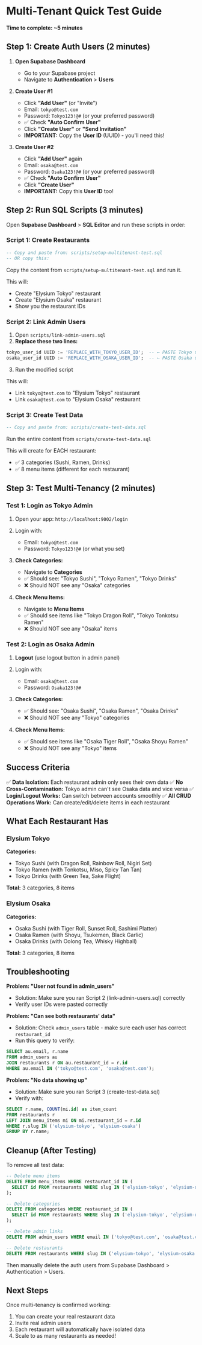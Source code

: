 # Multi-Tenant Quick Test Guide

**Time to complete: ~5 minutes**

## Step 1: Create Auth Users (2 minutes)

1. **Open Supabase Dashboard**
   - Go to your Supabase project
   - Navigate to **Authentication** > **Users**

2. **Create User #1**
   - Click **"Add User"** (or "Invite")
   - Email: `tokyo@test.com`
   - Password: `Tokyo123!@#` (or your preferred password)
   - ✅ Check **"Auto Confirm User"**
   - Click **"Create User"** or **"Send Invitation"**
   - **IMPORTANT:** Copy the **User ID** (UUID) - you'll need this!

3. **Create User #2**
   - Click **"Add User"** again
   - Email: `osaka@test.com`
   - Password: `Osaka123!@#` (or your preferred password)
   - ✅ Check **"Auto Confirm User"**
   - Click **"Create User"**
   - **IMPORTANT:** Copy this **User ID** too!

## Step 2: Run SQL Scripts (3 minutes)

Open **Supabase Dashboard** > **SQL Editor** and run these scripts in order:

### Script 1: Create Restaurants

```sql
-- Copy and paste from: scripts/setup-multitenant-test.sql
-- OR copy this:
```

Copy the content from `scripts/setup-multitenant-test.sql` and run it.

This will:
- Create "Elysium Tokyo" restaurant
- Create "Elysium Osaka" restaurant
- Show you the restaurant IDs

### Script 2: Link Admin Users

1. Open `scripts/link-admin-users.sql`
2. **Replace these two lines:**

```sql
tokyo_user_id UUID := 'REPLACE_WITH_TOKYO_USER_ID';  -- ← PASTE Tokyo user ID here
osaka_user_id UUID := 'REPLACE_WITH_OSAKA_USER_ID';  -- ← PASTE Osaka user ID here
```

3. Run the modified script

This will:
- Link `tokyo@test.com` to "Elysium Tokyo" restaurant
- Link `osaka@test.com` to "Elysium Osaka" restaurant

### Script 3: Create Test Data

```sql
-- Copy and paste from: scripts/create-test-data.sql
```

Run the entire content from `scripts/create-test-data.sql`

This will create for EACH restaurant:
- ✅ 3 categories (Sushi, Ramen, Drinks)
- ✅ 8 menu items (different for each restaurant)

## Step 3: Test Multi-Tenancy (2 minutes)

### Test 1: Login as Tokyo Admin

1. Open your app: `http://localhost:9002/login`
2. Login with:
   - Email: `tokyo@test.com`
   - Password: `Tokyo123!@#` (or what you set)

3. **Check Categories:**
   - Navigate to **Categories**
   - ✅ Should see: "Tokyo Sushi", "Tokyo Ramen", "Tokyo Drinks"
   - ❌ Should NOT see any "Osaka" categories

4. **Check Menu Items:**
   - Navigate to **Menu Items**
   - ✅ Should see items like "Tokyo Dragon Roll", "Tokyo Tonkotsu Ramen"
   - ❌ Should NOT see any "Osaka" items

### Test 2: Login as Osaka Admin

1. **Logout** (use logout button in admin panel)
2. Login with:
   - Email: `osaka@test.com`
   - Password: `Osaka123!@#`

3. **Check Categories:**
   - ✅ Should see: "Osaka Sushi", "Osaka Ramen", "Osaka Drinks"
   - ❌ Should NOT see any "Tokyo" categories

4. **Check Menu Items:**
   - ✅ Should see items like "Osaka Tiger Roll", "Osaka Shoyu Ramen"
   - ❌ Should NOT see any "Tokyo" items

## Success Criteria

✅ **Data Isolation:** Each restaurant admin only sees their own data
✅ **No Cross-Contamination:** Tokyo admin can't see Osaka data and vice versa
✅ **Login/Logout Works:** Can switch between accounts smoothly
✅ **All CRUD Operations Work:** Can create/edit/delete items in each restaurant

## What Each Restaurant Has

### Elysium Tokyo
**Categories:**
- Tokyo Sushi (with Dragon Roll, Rainbow Roll, Nigiri Set)
- Tokyo Ramen (with Tonkotsu, Miso, Spicy Tan Tan)
- Tokyo Drinks (with Green Tea, Sake Flight)

**Total:** 3 categories, 8 items

### Elysium Osaka
**Categories:**
- Osaka Sushi (with Tiger Roll, Sunset Roll, Sashimi Platter)
- Osaka Ramen (with Shoyu, Tsukemen, Black Garlic)
- Osaka Drinks (with Oolong Tea, Whisky Highball)

**Total:** 3 categories, 8 items

## Troubleshooting

**Problem: "User not found in admin_users"**
- Solution: Make sure you ran Script 2 (link-admin-users.sql) correctly
- Verify user IDs were pasted correctly

**Problem: "Can see both restaurants' data"**
- Solution: Check `admin_users` table - make sure each user has correct `restaurant_id`
- Run this query to verify:
```sql
SELECT au.email, r.name
FROM admin_users au
JOIN restaurants r ON au.restaurant_id = r.id
WHERE au.email IN ('tokyo@test.com', 'osaka@test.com');
```

**Problem: "No data showing up"**
- Solution: Make sure you ran Script 3 (create-test-data.sql)
- Verify with:
```sql
SELECT r.name, COUNT(mi.id) as item_count
FROM restaurants r
LEFT JOIN menu_items mi ON mi.restaurant_id = r.id
WHERE r.slug IN ('elysium-tokyo', 'elysium-osaka')
GROUP BY r.name;
```

## Cleanup (After Testing)

To remove all test data:

```sql
-- Delete menu items
DELETE FROM menu_items WHERE restaurant_id IN (
  SELECT id FROM restaurants WHERE slug IN ('elysium-tokyo', 'elysium-osaka')
);

-- Delete categories
DELETE FROM categories WHERE restaurant_id IN (
  SELECT id FROM restaurants WHERE slug IN ('elysium-tokyo', 'elysium-osaka')
);

-- Delete admin links
DELETE FROM admin_users WHERE email IN ('tokyo@test.com', 'osaka@test.com');

-- Delete restaurants
DELETE FROM restaurants WHERE slug IN ('elysium-tokyo', 'elysium-osaka');
```

Then manually delete the auth users from Supabase Dashboard > Authentication > Users.

## Next Steps

Once multi-tenancy is confirmed working:
1. You can create your real restaurant data
2. Invite real admin users
3. Each restaurant will automatically have isolated data
4. Scale to as many restaurants as needed!
